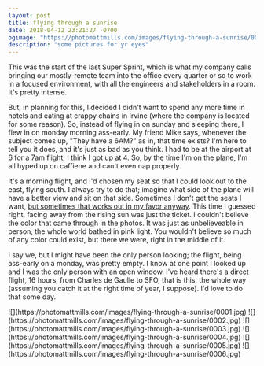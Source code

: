 ```yaml
---
layout: post
title: flying through a sunrise
date: 2018-04-12 23:21:27 -0700
ogimage: "https://photomattmills.com/images/flying-through-a-sunrise/0005.jpg"
description: "some pictures for yr eyes"
---
```


This was the start of the last Super Sprint, which is what my company calls bringing our mostly-remote team into the office every quarter or so to work in a focused environment, with all the engineers and stakeholders in a room. It's pretty intense. 
 
But, in planning for this, I decided I didn't want to spend any more time in hotels and eating at crappy chains in Irvine (where the company is located for some reason). So, instead of flying in on sunday and sleeping there, I flew in on monday morning ass-early. My friend Mike says, whenever the subject comes up, "They have a 6AM?" as in, that time exists? I'm here to tell you it does, and it's just as bad as you think. I had to be at the airport at 6 for a 7am flight; I think I got up at 4. So, by the time I'm on the plane, I'm all hyped up on caffiene and can't even nap properly. 

It's a morning flight, and I'd chosen my seat so that I could look out to the east, flying south. I always try to do that; imagine what side of the plane will have a better view and sit on that side. Sometimes I don't get the seats I want, [but sometimes that works out in my favor anyway](https://matt.pictures/2017/10/14/photos-out-a-plane-window.html). This time I guessed right, facing away from the rising sun was just the ticket. I couldn't believe the color that came through in the photos. It was just as unbelieveable in person, the whole world bathed in pink light. You wouldn't believe so much of any color could exist, but there we were, right in the middle of it. 

I say we, but I might have been the only person looking; the flight, being ass-early on a monday, was pretty empty. I know at one point I looked up and I was the only person with an open window. I've heard there's a direct flight, 16 hours, from Charles de Gaulle to SFO, that is this, the whole way (assuming you catch it at the right time of year, I suppose). I'd love to do that some day.

<span style="display:block;" class="center">
  ![](https://photomattmills.com/images/flying-through-a-sunrise/0001.jpg)
<span class="caption"></span>
![](https://photomattmills.com/images/flying-through-a-sunrise/0002.jpg)
<span class="caption"></span>
![](https://photomattmills.com/images/flying-through-a-sunrise/0003.jpg)
<span class="caption"></span>
![](https://photomattmills.com/images/flying-through-a-sunrise/0004.jpg)
<span class="caption"></span>
![](https://photomattmills.com/images/flying-through-a-sunrise/0005.jpg)
<span class="caption"></span>
![](https://photomattmills.com/images/flying-through-a-sunrise/0006.jpg)
<span class="caption"></span>
</span>

